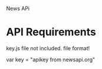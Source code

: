 News APi
<h1> API Requirements </h1>
<p>key.js file not included. file format!</p>
<p> var key = "apikey from newsapi.org"</p>